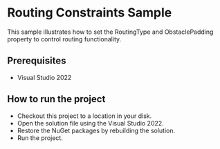 # Routing Constraints Sample

This sample illustrates how to set the RoutingType and ObstaclePadding property to control routing functionality.

## Prerequisites

* Visual Studio 2022

## How to run the project

* Checkout this project to a location in your disk.
* Open the solution file using the Visual Studio 2022.
* Restore the NuGet packages by rebuilding the solution.
* Run the project.